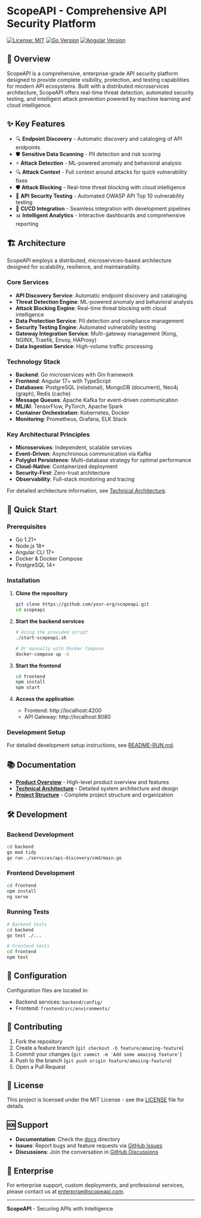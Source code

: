 # ScopeAPI - Comprehensive API Security Platform

[![License: MIT](https://img.shields.io/badge/License-MIT-yellow.svg)](https://opensource.org/licenses/MIT)
[![Go Version](https://img.shields.io/badge/Go-1.21+-blue.svg)](https://golang.org/)
[![Angular Version](https://img.shields.io/badge/Angular-17+-red.svg)](https://angular.io/)

## 🚀 Overview

ScopeAPI is a comprehensive, enterprise-grade API security platform designed to provide complete visibility, protection, and testing capabilities for modern API ecosystems. Built with a distributed microservices architecture, ScopeAPI offers real-time threat detection, automated security testing, and intelligent attack prevention powered by machine learning and cloud intelligence.

## ✨ Key Features

- 🔍 **Endpoint Discovery** - Automatic discovery and cataloging of API endpoints
- 🛡️ **Sensitive Data Scanning** - PII detection and risk scoring
- ⚡ **Attack Detection** - ML-powered anomaly and behavioral analysis
- 🔍 **Attack Context** - Full context around attacks for quick vulnerability fixes
- 🛡️ **Attack Blocking** - Real-time threat blocking with cloud intelligence
- 🧪 **API Security Testing** - Automated OWASP API Top 10 vulnerability testing
- 🔗 **CI/CD Integration** - Seamless integration with development pipelines
- 📊 **Intelligent Analytics** - Interactive dashboards and comprehensive reporting

## 🏗️ Architecture

ScopeAPI employs a distributed, microservices-based architecture designed for scalability, resilience, and maintainability.

### **Core Services**
- **API Discovery Service**: Automatic endpoint discovery and cataloging
- **Threat Detection Engine**: ML-powered anomaly and behavioral analysis
- **Attack Blocking Engine**: Real-time threat blocking with cloud intelligence
- **Data Protection Service**: PII detection and compliance management
- **Security Testing Engine**: Automated vulnerability testing
- **Gateway Integration Service**: Multi-gateway management (Kong, NGINX, Traefik, Envoy, HAProxy)
- **Data Ingestion Service**: High-volume traffic processing

### **Technology Stack**
- **Backend**: Go microservices with Gin framework
- **Frontend**: Angular 17+ with TypeScript
- **Databases**: PostgreSQL (relational), MongoDB (document), Neo4j (graph), Redis (cache)
- **Message Queues**: Apache Kafka for event-driven communication
- **ML/AI**: TensorFlow, PyTorch, Apache Spark
- **Container Orchestration**: Kubernetes, Docker
- **Monitoring**: Prometheus, Grafana, ELK Stack

### **Key Architectural Principles**
- **Microservices**: Independent, scalable services
- **Event-Driven**: Asynchronous communication via Kafka
- **Polyglot Persistence**: Multi-database strategy for optimal performance
- **Cloud-Native**: Containerized deployment
- **Security-First**: Zero-trust architecture
- **Observability**: Full-stack monitoring and tracing

For detailed architecture information, see [Technical Architecture](ScopeAPI_Technical_Architecture.md).

## 🚀 Quick Start

### Prerequisites

- Go 1.21+
- Node.js 18+
- Angular CLI 17+
- Docker & Docker Compose
- PostgreSQL 14+

### Installation

1. **Clone the repository**
   ```bash
   git clone https://github.com/your-org/scopeapi.git
   cd scopeapi
   ```

2. **Start the backend services**
   ```bash
   # Using the provided script
   ./start-scopeapi.sh
   
   # Or manually with Docker Compose
   docker-compose up -d
   ```

3. **Start the frontend**
   ```bash
   cd frontend
   npm install
   npm start
   ```

4. **Access the application**
   - Frontend: http://localhost:4200
   - API Gateway: http://localhost:8080

### Development Setup

For detailed development setup instructions, see [README-RUN.md](README-RUN.md).

## 📚 Documentation

- **[Product Overview](ScopeAPI_Product_Overview.md)** - High-level product overview and features
- **[Technical Architecture](ScopeAPI_Technical_Architecture.md)** - Detailed system architecture and design
- **[Project Structure](ScopeAPI_Project_Structure.md)** - Complete project structure and organization

## 🛠️ Development

### Backend Development

```bash
cd backend
go mod tidy
go run ./services/api-discovery/cmd/main.go
```

### Frontend Development

```bash
cd frontend
npm install
ng serve
```

### Running Tests

```bash
# Backend tests
cd backend
go test ./...

# Frontend tests
cd frontend
npm test
```

## 🔧 Configuration

Configuration files are located in:
- Backend services: `backend/config/`
- Frontend: `frontend/src/environments/`

## 🤝 Contributing

1. Fork the repository
2. Create a feature branch (`git checkout -b feature/amazing-feature`)
3. Commit your changes (`git commit -m 'Add some amazing feature'`)
4. Push to the branch (`git push origin feature/amazing-feature`)
5. Open a Pull Request

## 📄 License

This project is licensed under the MIT License - see the [LICENSE](LICENSE) file for details.

## 🆘 Support

- **Documentation**: Check the [docs](docs/) directory
- **Issues**: Report bugs and feature requests via [GitHub Issues](https://github.com/your-org/scopeapi/issues)
- **Discussions**: Join the conversation in [GitHub Discussions](https://github.com/your-org/scopeapi/discussions)

## 🏢 Enterprise

For enterprise support, custom deployments, and professional services, please contact us at enterprise@scopeapi.com.

---

**ScopeAPI** - Securing APIs with Intelligence 